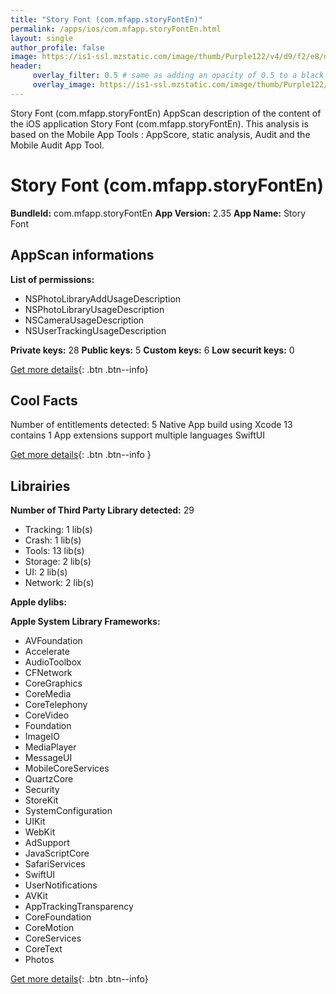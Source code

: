 ```yaml
---
title: "Story Font (com.mfapp.storyFontEn)"
permalink: /apps/ios/com.mfapp.storyFontEn.html
layout: single
author_profile: false
image: https://is1-ssl.mzstatic.com/image/thumb/Purple122/v4/d9/f2/e8/d9f2e81a-4d74-6170-e981-451c117f282a/AppIcon-1x_U007emarketing-0-7-0-85-220.png/512x512bb.jpg
header: 
     overlay_filter: 0.5 # same as adding an opacity of 0.5 to a black background
     overlay_image: https://is1-ssl.mzstatic.com/image/thumb/Purple122/v4/d9/f2/e8/d9f2e81a-4d74-6170-e981-451c117f282a/AppIcon-1x_U007emarketing-0-7-0-85-220.png/512x512bb.jpg
---
```

Story Font (com.mfapp.storyFontEn) AppScan description of the content of the iOS application Story Font (com.mfapp.storyFontEn). This analysis is based on the Mobile App Tools : AppScore, static analysis, Audit and the Mobile Audit App Tool.

# Story Font (com.mfapp.storyFontEn)

**BundleId:** com.mfapp.storyFontEn
**App Version:** 2.35
**App Name:** Story Font


## AppScan informations 

**List of permissions:** 
- NSPhotoLibraryAddUsageDescription
- NSPhotoLibraryUsageDescription
- NSCameraUsageDescription
- NSUserTrackingUsageDescription
  
  
**Private keys:** 28
**Public keys:** 5
**Custom keys:** 6
**Low securit keys:** 0
  
[Get more details](/pricing.html){: .btn .btn--info}

## Cool Facts

Number of entitlements detected: 5
Native App
build using Xcode 13
contains 1 App extensions
support multiple languages
SwiftUI
  
[Get more details](/pricing.html){: .btn .btn--info }

## Librairies 
**Number of Third Party Library detected:** 29
- Tracking: 1 lib(s)
- Crash: 1 lib(s)
- Tools: 13 lib(s)
- Storage: 2 lib(s)
- UI: 2 lib(s)
- Network: 2 lib(s)


**Apple dylibs:**


**Apple System Library Frameworks:**
- AVFoundation
- Accelerate
- AudioToolbox
- CFNetwork
- CoreGraphics
- CoreMedia
- CoreTelephony
- CoreVideo
- Foundation
- ImageIO
- MediaPlayer
- MessageUI
- MobileCoreServices
- QuartzCore
- Security
- StoreKit
- SystemConfiguration
- UIKit
- WebKit
- AdSupport
- JavaScriptCore
- SafariServices
- SwiftUI
- UserNotifications
- AVKit
- AppTrackingTransparency
- CoreFoundation
- CoreMotion
- CoreServices
- CoreText
- Photos


  
[Get more details](/pricing.html){: .btn .btn--info}

